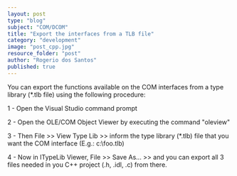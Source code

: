 ```yaml
---
layout: post
type: "blog"
subject: "COM/DCOM"
title: "Export the interfaces from a TLB file"
category: "development"
image: "post_cpp.jpg"
resource_folder: "post"
author: "Rogerio dos Santos"
published: true
---
```


You can export the functions available on the COM interfaces from a type library (*.tlb file) using the following procedure:

1 - Open the Visual Studio command prompt

2 - Open the OLE/COM Object Viewer by executing the command "oleview"

3 - Then File >> View Type Lib >> inform the type library (*.tlb) file that you want the COM interface (E.g.: c:\foo.tlb)

4 - Now in ITypeLib Viewer, File >> Save As... >> and you can export all 3 files needed in you C++ project (.h, .idl, .c) from there.
